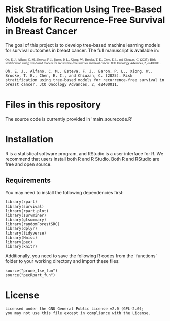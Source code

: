 # Risk Stratification Using Tree-Based Models for Recurrence-Free Survival in Breast Cancer
The goal of this project is to develop tree-based machine learning models for survival outcomes in breast cancer. The full manuscript is available in:

<p style="font-family:calibri; font-size:10px">
Oh, E. J., Alfano, C. M., Esteva, F. J., Baron, P. L., Xiong, W., Brooke, T. E., Chen, E. I., and Chiuzan, C. (2025). Risk stratification using tree-based models for recurrence-free survival in breast cancer. JCO Oncology Advances, 2, e2400011.
</p>

```{r}
Oh, E. J., Alfano, C. M., Esteva, F. J., Baron, P. L., Xiong, W., Brooke, T. E., Chen, E. I., and Chiuzan, C. (2025). Risk stratification using tree-based models for recurrence-free survival in breast cancer. JCO Oncology Advances, 2, e2400011.
```

# Files in this repository
The source code is currently provided in 'main_sourecode.R'

# Installation
R is a statistical software program, and RStudio is a user interface for R. We recommend that users install both R and R Studio. Both R and RStudio are free and open source.

## Requirements
You may need to install the following dependencies first:
```{r}
library(rpart)
library(survival)
library(rpart.plot)
library(survminer)
library(gtsummary)
library(randomForestSRC)
library(dplyr)
library(tidyverse)
library(Hmisc)
library(pec)
library(knitr)
```

Additionally, you need to save the following R codes from the 'functions' folder to your working directory and import these files:
```{r}
source("prune_1se_fun")
source("pecRpart_fun")
```

# License
```{r}
Licensed under the GNU General Public License v2.0 (GPL-2.0);
you may not use this file except in compliance with the License.
```
